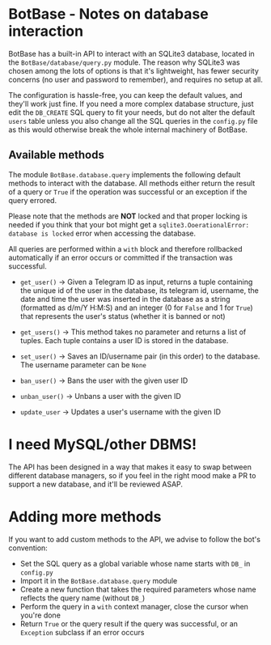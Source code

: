 # BotBase - Notes on database interaction

BotBase has a built-in API to interact with an SQLite3 database, located in the
`BotBase/database/query.py` module. The reason why SQLite3 was chosen among the
lots of options is that it's lightweight, has fewer security concerns (no user
and password to remember), and requires no setup at all.

The configuration is hassle-free, you can keep the default values, and they'll
work just fine. If you need a more complex database structure, just edit
the `DB_CREATE` SQL query to fit your needs, but do not alter the default
`users` table unless you also change all the SQL queries in the `config.py`
file as this would otherwise break the whole internal machinery of BotBase.

## Available methods

The module `BotBase.database.query` implements the following default methods
to interact with the database. All methods either return the result of a query
or `True` if the operation was successful or an exception if the query errored.

Please note that the methods are **NOT** locked and that proper locking is
needed if you think that your bot might get a `sqlite3.OoerationalError: database
is locked` error when accessing the database.

All queries are performed within a `with` block and therefore rollbacked
automatically if an error occurs or committed if the transaction was successful.

- `get_user()` -> Given a Telegram ID as input, returns a tuple containing
the unique id of the user in the database, its telegram id, username,
the date and time the user was inserted in the database as a string
(formatted as d/m/Y H:M:S) and an integer (0 for `False` and 1 for `True`)
that represents the user's status (whether it is banned or not)

- `get_users()` -> This method takes no parameter and returns a list
of tuples. Each tuple contains a user ID is stored in the database.

- `set_user()` -> Saves an ID/username pair (in this order)
to the database. The username parameter can be `None`

- `ban_user()` -> Bans the user with the given user ID

- `unban_user()` -> Unbans a user with the given ID

- `update_user` -> Updates a user's username with the given ID

# I need MySQL/other DBMS!

The API has been designed in a way that makes it easy to swap between different
database managers, so if you feel in the right mood make a PR to support a new
database, and it'll be reviewed ASAP.


# Adding more methods

If you want to add custom methods to the API, we advise to follow the bot's convention:

- Set the SQL query as a global variable whose name starts with `DB_` in `config.py`
- Import it in the `BotBase.database.query` module
- Create a new function that takes the required parameters whose name reflects the query name (without `DB_`)
- Perform the query in a `with` context manager, close the cursor when you're done
- Return `True` or the query result if the query was successful, or an `Exception` subclass if an error occurs
